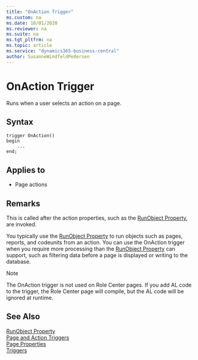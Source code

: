 ```yaml
---
title: "OnAction Trigger"
ms.custom: na
ms.date: 10/01/2020
ms.reviewer: na
ms.suite: na
ms.tgt_pltfrm: na
ms.topic: article
ms.service: "dynamics365-business-central"
author: SusanneWindfeldPedersen
---
```


# OnAction Trigger

Runs when a user selects an action on a page.  

## Syntax  

```AL
trigger OnAction()
begin
    ...
end;
```

## Applies to  

- Page actions  

## Remarks

This is called after the action properties, such as the [RunObject Property](../properties/devenv-runobject-property.md), are invoked.  

You typically use the [RunObject Property](../properties/devenv-runobject-property.md) to run objects such as pages, reports, and codeunits from an action. You can use the OnAction trigger when you require more processing than the [RunObject Property](../properties/devenv-runobject-property.md) can support, such as filtering data before a page is displayed or writing to the database.  

> [!NOTE]  
> The OnAction trigger is not used on Role Center pages. If you add AL code to the trigger, the Role Center page will compile, but the AL code will be ignored at runtime.  

## See Also

[RunObject Property](../properties/devenv-runobject-property.md)  
[Page and Action Triggers](devenv-page-and-action-triggers.md)  
[Page Properties](../properties/devenv-page-properties.md)  
[Triggers](devenv-triggers.md)  
